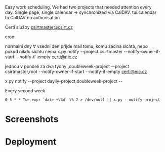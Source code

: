 
Easy work scheduling. We had two projects that needed attention every day.
Single page, single calendar → synchronized via CalDAV.
tui.calendar to CalDAV
no authorisation

Čertí služby csirtmaster@csirt.cz

cron

normalni dny
∀ vsedni den prijde mail tomu, komu zacina sichta, nebo pokud nikdo sichtu nema
x.py notify --project csirtmaster --notify-owner-if-start --notify-if-empty certi@nic.cz

jednou v pondeli za dva tydny
,doubleweek-project --project csirtmaster,root --notify-owner-if-start --notify-if-empty certi@nic.cz

x.py notify --project dayily-project,doubleweek-project --


Every second week

    0 6 * * Tue expr `date +\%W` \% 2 > /dev/null || x.py --notify-project


# Screenshots

# Deployment
